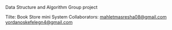 Data Structure and Algorithm Group project 

Tilte: Book Store mini System
Collaborators:
    mahletmasresha08@gmail.com 
    yordanoskefelegn4@gmail.com
